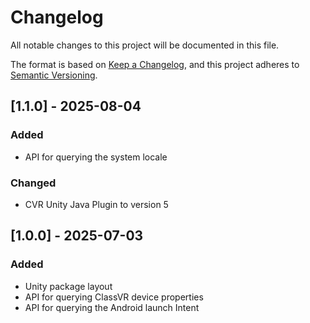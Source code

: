 # Changelog

All notable changes to this project will be documented in this file.

The format is based on [Keep a Changelog](https://keepachangelog.com/en/1.1.0/),
and this project adheres to [Semantic Versioning](https://semver.org/spec/v2.0.0.html).

## [1.1.0] - 2025-08-04

### Added

- API for querying the system locale

### Changed

- CVR Unity Java Plugin to version 5

## [1.0.0] - 2025-07-03

### Added

- Unity package layout
- API for querying ClassVR device properties
- API for querying the Android launch Intent